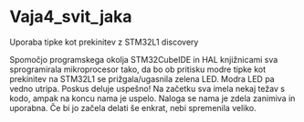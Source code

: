 # Vaja4_svit_jaka
Uporaba tipke kot prekinitev z STM32L1 discovery

Spomočjo programskega okolja STM32CubeIDE in HAL knjižnicami sva sprogramirala mikroprocesor tako, da bo ob pritisku modre tipke kot prekinitev na STM32L1 se prižgala/ugasnila zelena LED. Modra LED pa vedno utripa. Poskus deluje uspešno!
Na začetku sva imela nekaj težav s kodo, ampak na koncu nama je uspelo.
Naloga se nama je zdela zanimiva in uporabna. Če bi jo začela delati še enkrat, nebi spremenila veliko.
